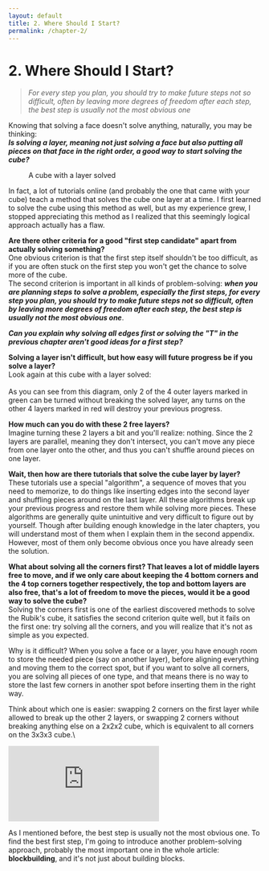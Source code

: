 ```yaml
---
layout: default
title: 2. Where Should I Start?
permalink: /chapter-2/
---
```


# 2. Where Should I Start?

> *For every step you plan, you should try to make future steps not so
> difficult, often by leaving more degrees of freedom after each step,
> the best step is usually not the most obvious one*

Knowing that solving a face doesn't solve anything, naturally, you may
be thinking:\
***Is solving a layer, meaning not just solving a face but also putting
all pieces on that face in the right order, a good way to start solving
the cube?***

<figure>

<figcaption>A cube with a layer solved</figcaption>
</figure>

In fact, a lot of tutorials online (and probably the one that came with
your cube) teach a method that solves the cube one layer at a time. I
first learned to solve the cube using this method as well, but as my
experience grew, I stopped appreciating this method as I realized that
this seemingly logical approach actually has a flaw.

**Are there other criteria for a good "first step candidate" apart from
actually solving something?**\
One obvious criterion is that the first step itself shouldn't be too
difficult, as if you are often stuck on the first step you won't get the
chance to solve more of the cube.\
The second criterion is important in all kinds of problem-solving:
***when you are planning steps to solve a problem, especially the first
steps, for every step you plan, you should try to make future steps not
so difficult, often by leaving more degrees of freedom after each step,
the best step is usually not the most obvious one***.

***Can you explain why solving all edges first or solving the "T" in the
previous chapter aren't good ideas for a first step?***

**Solving a layer isn't difficult, but how easy will future progress be
if you solve a layer?**\
Look again at this cube with a layer solved:\
\
As you can see from this diagram, only 2 of the 4 outer layers marked in
green can be turned without breaking the solved layer, any turns on the
other 4 layers marked in red will destroy your previous progress.

**How much can you do with these 2 free layers?**\
Imagine turning these 2 layers a bit and you'll realize: nothing. Since
the 2 layers are parallel, meaning they don't intersect, you can't move
any piece from one layer onto the other, and thus you can't shuffle
around pieces on one layer.

**Wait, then how are there tutorials that solve the cube layer by
layer?**\
These tutorials use a special "algorithm", a sequence of moves that you
need to memorize, to do things like inserting edges into the second
layer and shuffling pieces around on the last layer. All these
algorithms break up your previous progress and restore them while
solving more pieces. These algorithms are generally quite unintuitive
and very difficult to figure out by yourself. Though after building
enough knowledge in the later chapters, you will understand most of them
when I explain them in the second appendix. However, most of them only
become obvious once you have already seen the solution.

**What about solving all the corners first? That leaves a lot of middle
layers free to move, and if we only care about keeping the 4 bottom
corners and the 4 top corners together respectively, the top and bottom
layers are also free, that's a lot of freedom to move the pieces, would
it be a good way to solve the cube?**\
Solving the corners first is one of the earliest discovered methods to
solve the Rubik's cube, it satisfies the second criterion quite well,
but it fails on the first one: try solving all the corners, and you will
realize that it's not as simple as you expected.

Why is it difficult? When you solve a face or a layer, you have enough
room to store the needed piece (say on another layer), before aligning
everything and moving them to the correct spot, but if you want to solve
all corners, you are solving all pieces of one type, and that means
there is no way to store the last few corners in another spot before
inserting them in the right way.

Think about which one is easier: swapping 2 corners on the first layer
while allowed to break up the other 2 layers, or swapping 2 corners
without breaking anything else on a 2x2x2 cube, which is equivalent to
all corners on the 3x3x3 cube.\

![Which one is
easier?](https://visualcube.api.cubing.net/visualcube.php?fmt=svg&size=200&pzl=3&fc=gggggggggryoddddddooydddddd&arw=U2U8-yellow,U8U2-yellow)

As I mentioned before, the best step is usually not the most obvious
one. To find the best first step, I'm going to introduce another
problem-solving approach, probably the most important one in the whole
article: **blockbuilding**, and it's not just about building blocks.
